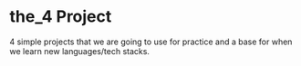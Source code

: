 # the_4 Project
4 simple projects that we are going to use for practice and a base for when we learn new languages/tech stacks.
